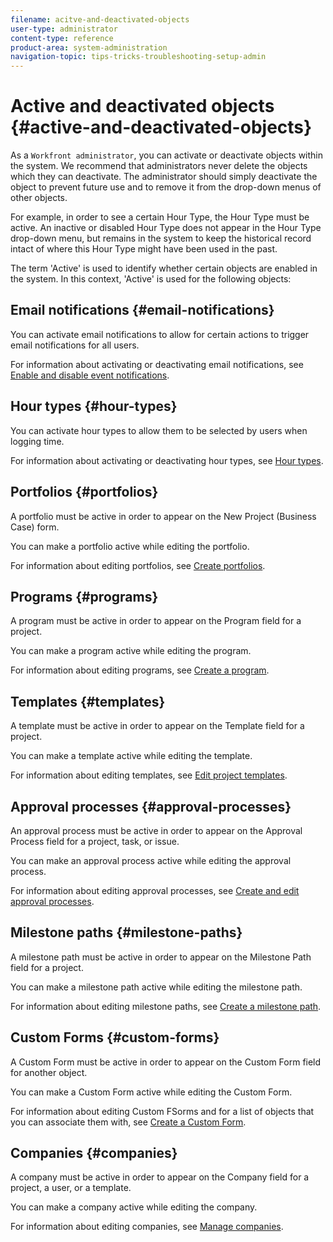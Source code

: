 ```yaml
---
filename: acitve-and-deactivated-objects
user-type: administrator
content-type: reference
product-area: system-administration
navigation-topic: tips-tricks-troubleshooting-setup-admin
---
```





# Active and deactivated objects {#active-and-deactivated-objects}

As a `Workfront administrator`, you can activate or deactivate objects within the system. We recommend that administrators never delete the objects which they can deactivate. The administrator should simply deactivate the object to prevent future use and to remove it from the drop-down menus of other objects.


For example, in order to see a certain Hour Type, the Hour Type must be active. An inactive or disabled Hour Type does not appear in the Hour Type drop-down menu, but remains in the system to keep the historical record intact of where this Hour Type might have been used in the past.


The term 'Active' is used to identify whether certain objects are enabled in the system. In this context, 'Active' is used for the following objects:


## Email notifications {#email-notifications}

You can activate email notifications to allow for certain actions to trigger email notifications for all users.


For information about activating or deactivating email notifications, see [Enable and disable event notifications](enable-and-disable-event-notification.md). 


## Hour types {#hour-types}

You can activate hour types to allow them to be selected by users when logging time. 


For information about activating or deactivating hour types, see [Hour types](hour-types.md).


## Portfolios {#portfolios}

A portfolio must be active in order to appear on the New Project (Business Case) form.


You can make a portfolio active while editing the portfolio.


For information about editing portfolios, see [Create portfolios](create-portfolios.md).


## Programs {#programs}

A program must be active in order to appear on the Program field for a project.


You can make a program active while editing the program.


For information about editing programs, see [Create a program](create-program.md).


## Templates {#templates}

A template must be active in order to appear on the Template field for a project.


You can make a template active while editing the template.


For information about editing templates, see [Edit project templates](edit-templates.md).


## Approval processes {#approval-processes}

An approval process must be active in order to appear on the Approval Process field for a project, task, or issue.


You can make an approval process active while editing the approval process.


For information about editing approval processes, see [Create and edit approval processes](create-approval-processes.md).


## Milestone paths {#milestone-paths}

A milestone path must be active in order to appear on the Milestone Path field for a project.


You can make a milestone path active while editing the milestone path.


For information about editing milestone paths, see [Create a milestone path](create-milestone-path.md).


## Custom Forms {#custom-forms}

A Custom Form must be active in order to appear on the Custom Form field for another object.


You can make a Custom Form active while editing the Custom Form.


For information about editing Custom FSorms and for a list of objects that you can associate them with, see [Create a Custom Form](create-a-custom-form.md).


## Companies {#companies}

A company must be active in order to appear on the Company field for a project, a user, or a template.


You can make a company active while editing the company.


For information about editing companies, see [Manage companies](manage-companies.md).
